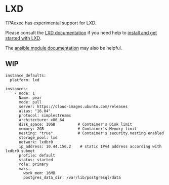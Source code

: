 # LXD

TPAexec has experimental support for LXD.

Please consult the
[LXD documentation](https://linuxcontainers.org/lxd/) if you need help
to
[install and get started with LXD](https://linuxcontainers.org/lxd/getting-started-cli/).

The [ansible module documentation](https://docs.ansible.com/ansible/latest/collections/community/general/lxc_container_module.html)
may also be helpful.

## WIP

```
instance_defaults:
  platform: lxd

instances:
    - node: 1
      Name: pear
      mode: pull
      server: https://cloud-images.ubuntu.com/releases
      alias: "16.04"
      protocol: simplestreams
      architecture: x86_64
      disk_space: 10GB          # Container's Disk limit
      memory: 2GB               # Container's Memory limit
      nesting: "true"           # Container's security.nesting enabled
      storage_pool: lxd
      network: lxdbr0
      ip_address: 10.44.156.2    # static IPv4 address according with lxdbr0 subnet
      profile: default
      status: started
      role: primary
      vars:
        work_mem: 16MB
        postgres_data_dir: /var/lib/postgresql/data
```

